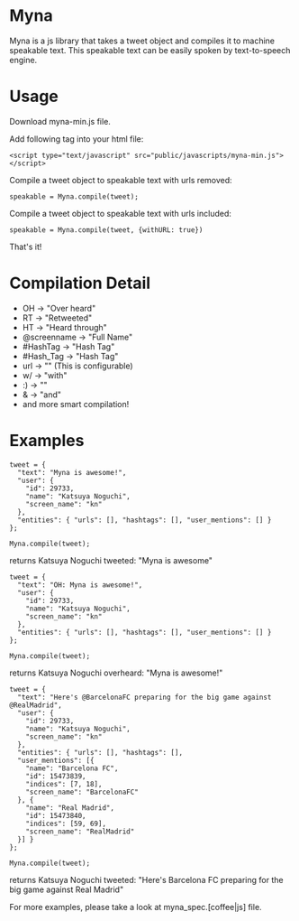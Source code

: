 Myna
====

Myna is a js library that takes a tweet object and compiles it to machine speakable text. This speakable text can be easily spoken by text-to-speech engine.

Usage
=====

Download myna-min.js file.

Add following tag into your html file:

    <script type="text/javascript" src="public/javascripts/myna-min.js"></script>

Compile a tweet object to speakable text with urls removed:

    speakable = Myna.compile(tweet);

Compile a tweet object to speakable text with urls included:

    speakable = Myna.compile(tweet, {withURL: true})

That's it!

Compilation Detail
==================

- OH -> "Over heard"
- RT -> "Retweeted"
- HT -> "Heard through"
- @screenname -> "Full Name"
- #HashTag -> "Hash Tag"
- #Hash_Tag -> "Hash Tag"
- url -> "" (This is configurable)
- w/ -> "with"
- :) -> ""
- & -> "and"
- and more smart compilation!

Examples
========

    tweet = {
      "text": "Myna is awesome!",
      "user": {
        "id": 29733,
        "name": "Katsuya Noguchi",
        "screen_name": "kn"
      },
      "entities": { "urls": [], "hashtags": [], "user_mentions": [] }
    };

    Myna.compile(tweet);
    
returns Katsuya Noguchi tweeted: "Myna is awesome"

    tweet = {
      "text": "OH: Myna is awesome!",
      "user": {
        "id": 29733,
        "name": "Katsuya Noguchi",
        "screen_name": "kn"
      },
      "entities": { "urls": [], "hashtags": [], "user_mentions": [] }
    };

    Myna.compile(tweet);

returns Katsuya Noguchi overheard: "Myna is awesome!"

    tweet = {
      "text": "Here's @BarcelonaFC preparing for the big game against @RealMadrid",
      "user": {
        "id": 29733,
        "name": "Katsuya Noguchi",
        "screen_name": "kn"
      },
      "entities": { "urls": [], "hashtags": [],
      "user_mentions": [{
        "name": "Barcelona FC",
        "id": 15473839,
        "indices": [7, 18],
        "screen_name": "BarcelonaFC"
      }, {
        "name": "Real Madrid",
        "id": 15473840,
        "indices": [59, 69],
        "screen_name": "RealMadrid"
      }] }
    };

    Myna.compile(tweet);

returns Katsuya Noguchi tweeted: "Here's Barcelona FC preparing for the big game against Real Madrid"

For more examples, please take a look at myna_spec.[coffee|js] file.